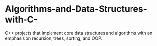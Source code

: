 # Algorithms-and-Data-Structures-with-C-
C++ projects that implement core data structures and algorithms with an emphasis on recursion, trees, sorting, and OOP.
